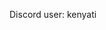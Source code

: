 Discord user: kenyati

<!---
kenyati/kenyati is a ✨ special ✨ repository because its `README.md` (this file) appears on your GitHub profile.
You can click the Preview link to take a look at your changes.
--->
